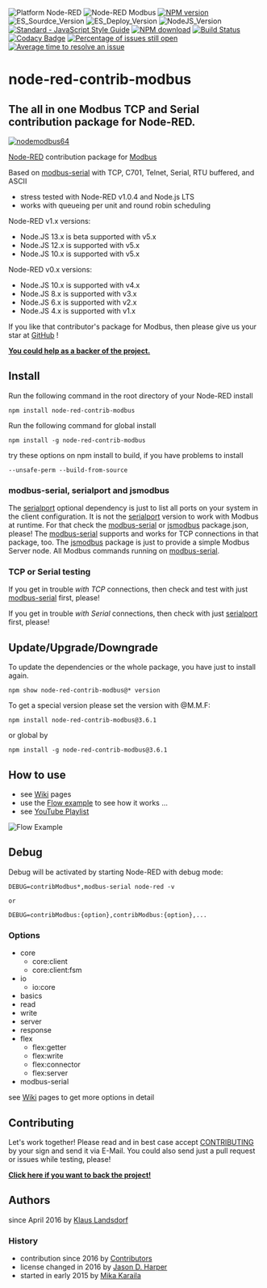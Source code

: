 ![Platform Node-RED](http://b.repl.ca/v1/Platform-Node--RED-red.png)
![Node-RED Modbus](http://b.repl.ca/v1/Node--RED-Modbus-orange.png)
[![NPM version](https://badge.fury.io/js/node-red-contrib-modbus.png)](https://www.npmjs.com/package/node-red-contrib-modbus)
![ES_Sourdce_Version](http://b.repl.ca/v1/JS_Source-ES6-yellow.png)
![ES_Deploy_Version](http://b.repl.ca/v1/JS_Deploy-ES2015-yellow.png)
![NodeJS_Version](http://b.repl.ca/v1/NodeJS-LTS-green.png)
[![Standard - JavaScript Style Guide](https://img.shields.io/badge/code%20style-standard-brightgreen.svg)](http://standardjs.com/)
[![NPM download](https://img.shields.io/npm/dm/node-red-contrib-modbus.svg)](http://www.npm-stats.com/~packages/node-red-contrib-modbus)
[![Build Status](https://travis-ci.org/BiancoRoyal/node-red-contrib-modbus.svg?branch=master)](https://travis-ci.org/BiancoRoyal/node-red-contrib-modbus)
[![Codacy Badge](https://api.codacy.com/project/badge/Grade/6cbeb40ab5604b3ab99e6badc9469e8a)](https://www.codacy.com/gh/BiancoRoyal/node-red-contrib-modbus?utm_source=github.com&amp;utm_medium=referral&amp;utm_content=BiancoRoyal/node-red-contrib-modbus&amp;utm_campaign=Badge_Grade)
[![Percentage of issues still open](http://isitmaintained.com/badge/open/biancode/node-red-contrib-modbus.svg)](http://isitmaintained.com/project/biancode/node-red-contrib-modbus "Percentage of issues still open")
[![Average time to resolve an issue](http://isitmaintained.com/badge/resolution/biancode/node-red-contrib-modbus.svg)](http://isitmaintained.com/project/biancode/node-red-contrib-modbus "Average time to resolve an issue")

# node-red-contrib-modbus

## The all in one Modbus TCP and Serial contribution package for Node-RED.

[![nodemodbus64](images/modbus-icon64.png)](https://www.npmjs.com/package/node-red-contrib-modbus)

[Node-RED][1] contribution package for [Modbus][8]

Based on [modbus-serial][2] with TCP, C701, Telnet, Serial, RTU buffered, and ASCII

* stress tested with Node-RED v1.0.4 and Node.js LTS
* works with queueing per unit and round robin scheduling

Node-RED v1.x versions:
* Node.JS 13.x is beta supported with v5.x
* Node.JS 12.x is supported with v5.x
* Node.JS 10.x is supported with v5.x

Node-RED v0.x versions:
* Node.JS 10.x is supported with v4.x
* Node.JS  8.x is supported with v3.x
* Node.JS  6.x is supported with v2.x
* Node.JS  4.x is supported with v1.x

If you like that contributor's package for Modbus, then please give us your star at [GitHub][12] !

**[You could help as a backer of the project.][11]**

## Install

Run the following command in the root directory of your Node-RED install

    npm install node-red-contrib-modbus

Run the following command for global install

    npm install -g node-red-contrib-modbus

try these options on npm install to build, if you have problems to install

    --unsafe-perm --build-from-source
    
### modbus-serial, serialport and jsmodbus

The [serialport][14] optional dependency is just to list all ports on your system in the client configuration.
It is not the [serialport][14] version to work with Modbus at runtime. 
For that check the [modbus-serial][2] or [jsmodbus][13] package.json, please!
The [modbus-serial][2] supports and works for TCP connections in that package, too.
The [jsmodbus][13] package is just to provide a simple Modbus Server node. 
All Modbus commands running on [modbus-serial][2].

### TCP or Serial testing
If you get in trouble *with TCP* connections, then check and test with just [modbus-serial][2] first, please!

If you get in trouble *with Serial* connections, then check with just [serialport][14] first, please!

## Update/Upgrade/Downgrade

To update the dependencies or the whole package, you have just to install again.

    npm show node-red-contrib-modbus@* version

To get a special version please set the version with @M.M.F:

    npm install node-red-contrib-modbus@3.6.1

or global by

    npm install -g node-red-contrib-modbus@3.6.1

## How to use

* see [Wiki][10] pages
* use the [Flow example][3] to see how it works ...
* see [YouTube Playlist][9]

![Flow Example](images/Screenshot01V210.png)

## Debug

Debug will be activated by starting Node-RED with debug mode:

    DEBUG=contribModbus*,modbus-serial node-red -v

    or

    DEBUG=contribModbus:{option},contribModbus:{option},...

### Options

 * core
    * core:client
    * core:client:fsm
 * io
    * io:core
 * basics
 * read
 * write
 * server
 * response
 * flex
    * flex:getter
    * flex:write
    * flex:connector
    * flex:server
 * modbus-serial
 

see [Wiki][10] pages to get more options in detail

## Contributing

Let's work together!
Please read and in best case accept [CONTRIBUTING](.github/CONTRIBUTING.md) by your sign and send it via E-Mail.
You could also send just a pull request or issues while testing, please!

**[Click here if you want to back the project!][2]**

## Authors

since April 2016 by [Klaus Landsdorf][4]

### History

* contribution since 2016 by [Contributors][6]
* license changed in 2016 by [Jason D. Harper][7]
* started in early 2015 by [Mika Karaila][5]

[1]:https://nodered.org
[2]:https://www.npmjs.com/package/modbus-serial
[3]:https://flows.nodered.org/flow/bf06a87e84395e4bce276714c6f5f884
[4]:https://github.com/biancode
[5]:https://github.com/mikakaraila
[6]:https://github.com/BiancoRoyal/node-red-contrib-modbus/graphs/contributors
[7]:https://github.com/jayharper
[8]:http://www.modbus.org/
[9]:http://bit.ly/2jzwjqP
[10]:https://github.com/BiancoRoyal/node-red-contrib-modbus/wiki
[11]:https://bianco-royal.cloud/supporter/
[12]:https://github.com/BiancoRoyal/node-red-contrib-modbus
[13]:https://www.npmjs.com/package/jsmodbus
[14]:https://www.npmjs.com/package/serialport
